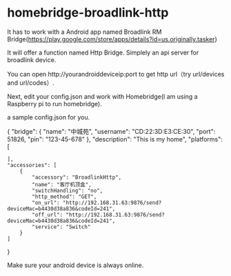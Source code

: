 # homebridge-broadlink-http

It has to work with a Android app named Broadlink RM Bridge(https://play.google.com/store/apps/details?id=us.originally.tasker)

It will offer a function named Http Bridge. Simplely an api server for broadlink device.

You can open http://yourandroiddeviceip:port to get http url（try url/devices and url/codes）.

Next, edit your config.json and work with Homebridge(I am using a Raspberry pi to run homebridge).

a sample config.json for you.

{
    "bridge": {
        "name": "中城苑",
        "username": "CD:22:3D:E3:CE:30",
        "port": 51826,
        "pin": "123-45-678"
    },
    "description": "This is my home",
    "platforms": [
       
    ],
    "accessories": [
        {
            "accessory": "BroadlinkHttp",
            "name": "客厅机顶盒",
            "switchHandling": "no",
            "http_method": "GET",
            "on_url": "http://192.168.31.63:9876/send?deviceMac=b4430d38a836&codeId=241",
            "off_url": "http://192.168.31.63:9876/send?deviceMac=b4430d38a836&codeId=241",
            "service": "Switch"
        }
    ]
}

Make sure your android device is always online.
